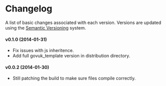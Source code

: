 # Changelog

A list of basic changes associated with each version. Versions are updated using the [Semantic Versioning](http://semver.org/) system.

#### v0.1.0 (2014-01-31)
  * Fix issues with js inheritence.
  * Add full govuk_template version in distribution directory.

#### v0.0.2 (2014-01-30)
  * Still patching the build to make sure files compile correctly.